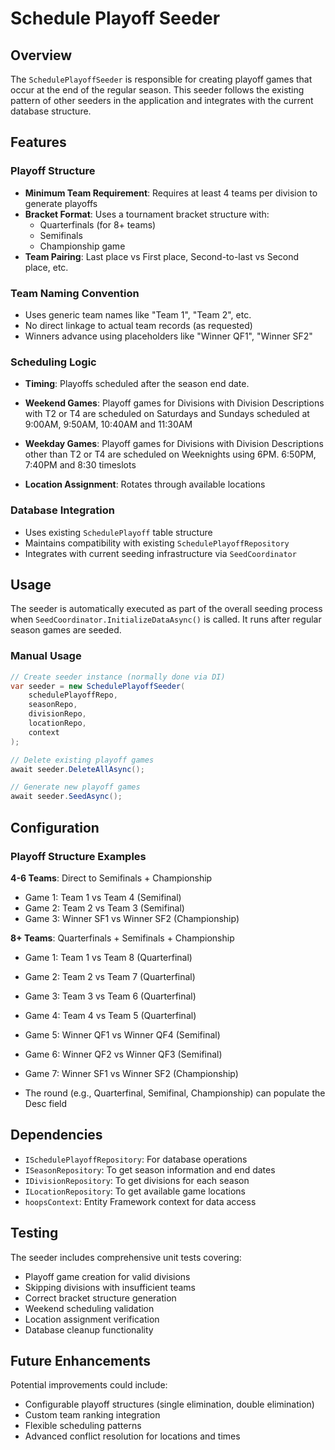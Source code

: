 # Schedule Playoff Seeder

## Overview

The `SchedulePlayoffSeeder` is responsible for creating playoff games that occur at the end of the regular season. This seeder follows the existing pattern of other seeders in the application and integrates with the current database structure.

## Features

### Playoff Structure
- **Minimum Team Requirement**: Requires at least 4 teams per division to generate playoffs
- **Bracket Format**: Uses a tournament bracket structure with:
  - Quarterfinals (for 8+ teams)
  - Semifinals  
  - Championship game
- **Team Pairing**: Last place vs First place, Second-to-last vs Second place, etc.

### Team Naming Convention
- Uses generic team names like "Team 1", "Team 2", etc.
- No direct linkage to actual team records (as requested)
- Winners advance using placeholders like "Winner QF1", "Winner SF2"

### Scheduling Logic
- **Timing**: Playoffs scheduled after the season end date. 
- **Weekend Games**: Playoff games for Divisions with Division Descriptions with T2 or T4 are scheduled on Saturdays and Sundays scheduled at 9:00AM, 9:50AM, 10:40AM and 11:30AM
- **Weekday Games**: Playoff games for Divisions with Division Descriptions other than T2 or T4 are scheduled on Weeknights using 6PM. 6:50PM, 7:40PM and 8:30 timeslots

- **Location Assignment**: Rotates through available locations

### Database Integration
- Uses existing `SchedulePlayoff` table structure
- Maintains compatibility with existing `SchedulePlayoffRepository`
- Integrates with current seeding infrastructure via `SeedCoordinator`

## Usage

The seeder is automatically executed as part of the overall seeding process when `SeedCoordinator.InitializeDataAsync()` is called. It runs after regular season games are seeded.

### Manual Usage
```csharp
// Create seeder instance (normally done via DI)
var seeder = new SchedulePlayoffSeeder(
    schedulePlayoffRepo,
    seasonRepo,
    divisionRepo,
    locationRepo,
    context
);

// Delete existing playoff games
await seeder.DeleteAllAsync();

// Generate new playoff games
await seeder.SeedAsync();
```

## Configuration

### Playoff Structure Examples

**4-6 Teams**: Direct to Semifinals + Championship
- Game 1: Team 1 vs Team 4 (Semifinal)
- Game 2: Team 2 vs Team 3 (Semifinal)  
- Game 3: Winner SF1 vs Winner SF2 (Championship)

**8+ Teams**: Quarterfinals + Semifinals + Championship
- Game 1: Team 1 vs Team 8 (Quarterfinal)
- Game 2: Team 2 vs Team 7 (Quarterfinal)
- Game 3: Team 3 vs Team 6 (Quarterfinal)
- Game 4: Team 4 vs Team 5 (Quarterfinal)
- Game 5: Winner QF1 vs Winner QF4 (Semifinal)
- Game 6: Winner QF2 vs Winner QF3 (Semifinal)
- Game 7: Winner SF1 vs Winner SF2 (Championship)

- The round (e.g., Quarterfinal, Semifinal, Championship) can populate the Desc field

## Dependencies

- `ISchedulePlayoffRepository`: For database operations
- `ISeasonRepository`: To get season information and end dates
- `IDivisionRepository`: To get divisions for each season
- `ILocationRepository`: To get available game locations
- `hoopsContext`: Entity Framework context for data access

## Testing

The seeder includes comprehensive unit tests covering:
- Playoff game creation for valid divisions
- Skipping divisions with insufficient teams
- Correct bracket structure generation
- Weekend scheduling validation
- Location assignment verification
- Database cleanup functionality

## Future Enhancements

Potential improvements could include:
- Configurable playoff structures (single elimination, double elimination)
- Custom team ranking integration
- Flexible scheduling patterns
- Advanced conflict resolution for locations and times
